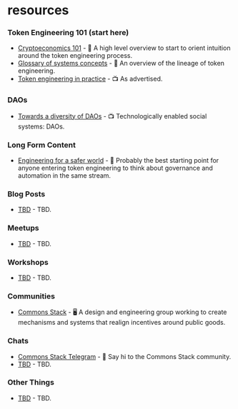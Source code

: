 # resources

### Token Engineering 101 (start here)
- [Cryptoeconomics 101](https://aracred.github.io/website/blog/Cryptoeconomics%20101) - 📄 A high level overview to start to orient intuition around the token engineering process.
- [Glossary of systems concepts](https://community.cadcad.org/t/working-glossary-of-systems-concepts/17) - 📄 An overview of the lineage of token engineering. 
- [Token engineering in practice](https://youtu.be/xRqXAlpWl0Y) - 📺 As advertised.

### DAOs
- [Towards a diversity of DAOs](https://www.youtube.com/watch?v=75769EjciVk) - 📺 Technologically enabled social systems: DAOs.

### Long Form Content
- [Engineering for a safer world](http://sunnyday.mit.edu/safer-world.pdf) - 📕 Probably the best starting point for anyone entering token engineering to think about governance and automation in the same stream.

### Blog Posts
- [TBD](TBD) - TBD.

### Meetups
- [TBD](TBD) - TBD.

### Workshops
- [TBD](TBD) - TBD.

### Communities
- [Commons Stack](https://commonsstack.org/) - 🖥️ A design and engineering group working to create mechanisms and systems that realign incentives around public goods.

### Chats
- [Commons Stack Telegram](https://t.me/commonsstack) - 💬 Say hi to the Commons Stack community.
- [TBD](TBD) - TBD.

### Other Things
- [TBD](TBD) - TBD.
